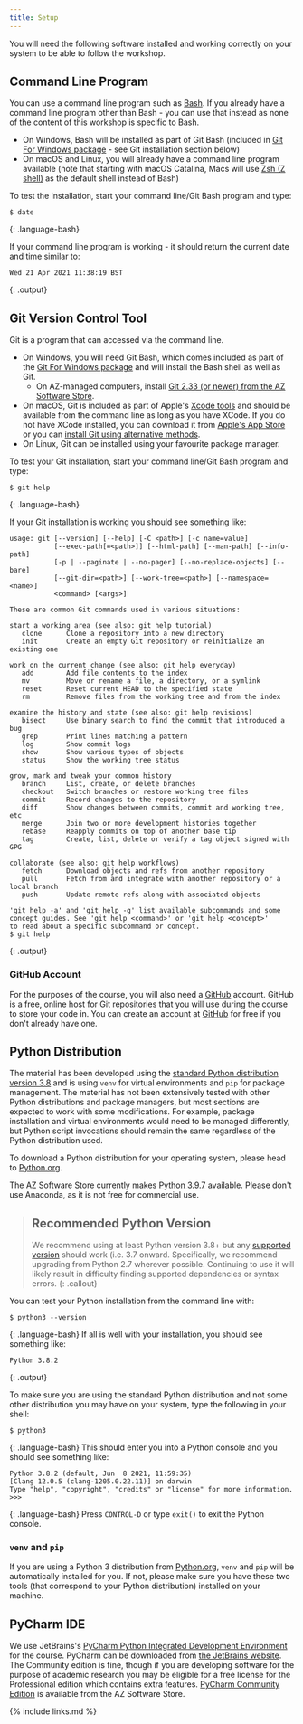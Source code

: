 ```yaml
---
title: Setup
---
```


You will need the following software installed and working correctly on your system to be able to follow the workshop.

## Command Line Program
You can use a command line program such as [Bash](https://www.gnu.org/software/bash/). 
If you already have a command line program other than Bash - you can use that 
instead as none of the content of this workshop is specific to Bash.
  - On Windows, Bash will be installed as part of Git Bash (included in [Git For Windows package](https://gitforwindows.org/) - see Git installation section below)  
  - On macOS and Linux, you will already have a command line program available (note that starting with macOS Catalina, 
Macs will use [Zsh (Z shell)](https://www.zsh.org/) as the default shell instead of Bash)

To test the installation, start your command line/Git Bash program and type:
~~~
$ date
~~~
{: .language-bash}

If your command line program is working - it should return the current date and time similar to:
~~~
Wed 21 Apr 2021 11:38:19 BST
~~~
{: .output}
  
## Git Version Control Tool
Git is a program that can accessed via the command line.

  - On Windows, you will need Git Bash, which comes included as part of the [Git For Windows package](https://gitforwindows.org/) and will 
  install the Bash shell as well as Git. 
    - On AZ-managed computers, install [Git 2.33 (or newer) from the AZ Software Store](http://azsoftwarestore.astrazeneca.net/esd/Items/Details?PackageId=2833).
  - On macOS, Git is included as part of Apple's [Xcode tools](https://en.wikipedia.org/wiki/Xcode) 
and should be available from the command line as long as you have XCode. If you do not have XCode installed, you can download it from 
[Apple's App Store](https://apps.apple.com/us/app/xcode/id497799835?mt=12) or you can 
[install Git using alternative methods](https://git-scm.com/download/mac).
  - On Linux, Git can be installed using your favourite package manager.

To test your Git installation, start your command line/Git Bash program and type:
~~~
$ git help
~~~
{: .language-bash}

If your Git installation is working you should see something like:
~~~
usage: git [--version] [--help] [-C <path>] [-c name=value]
           [--exec-path[=<path>]] [--html-path] [--man-path] [--info-path]
           [-p | --paginate | --no-pager] [--no-replace-objects] [--bare]
           [--git-dir=<path>] [--work-tree=<path>] [--namespace=<name>]
           <command> [<args>]

These are common Git commands used in various situations:

start a working area (see also: git help tutorial)
   clone      Clone a repository into a new directory
   init       Create an empty Git repository or reinitialize an existing one

work on the current change (see also: git help everyday)
   add        Add file contents to the index
   mv         Move or rename a file, a directory, or a symlink
   reset      Reset current HEAD to the specified state
   rm         Remove files from the working tree and from the index

examine the history and state (see also: git help revisions)
   bisect     Use binary search to find the commit that introduced a bug
   grep       Print lines matching a pattern
   log        Show commit logs
   show       Show various types of objects
   status     Show the working tree status

grow, mark and tweak your common history
   branch     List, create, or delete branches
   checkout   Switch branches or restore working tree files
   commit     Record changes to the repository
   diff       Show changes between commits, commit and working tree, etc
   merge      Join two or more development histories together
   rebase     Reapply commits on top of another base tip
   tag        Create, list, delete or verify a tag object signed with GPG

collaborate (see also: git help workflows)
   fetch      Download objects and refs from another repository
   pull       Fetch from and integrate with another repository or a local branch
   push       Update remote refs along with associated objects

'git help -a' and 'git help -g' list available subcommands and some
concept guides. See 'git help <command>' or 'git help <concept>'
to read about a specific subcommand or concept.
$ git help
~~~
{: .output}

### GitHub Account                     
For the purposes of the course, you will also need a [GitHub](https://github.com/) account. 
GitHub is a free, online host for Git repositories that you will use during the course to store your code in. 
You can create an account at [GitHub](https://github.com/) for free if you don't already have one.

## Python Distribution
The material has been developed using the [standard Python distribution version 3.8](https://www.python.org/downloads/) 
and is using `venv` for virtual environments and `pip` for package management. 
The material has not been extensively tested with other Python distributions and package managers, 
but most sections are expected to work with some modifications. 
For example, package installation and virtual environments would need to be managed differently, but Python script 
invocations should remain the same regardless of the Python distribution used.

To download a Python distribution for your operating system,
please head to [Python.org](https://www.python.org/downloads/).

The AZ Software Store currently makes [Python 3.9.7](http://azsoftwarestore.astrazeneca.net/esd/Items/Details?PackageId=2788)
available. Please don't use Anaconda, as it is not free for commercial use.

>## Recommended Python Version
> We recommend using at least Python version 3.8+ but any [supported version](https://devguide.python.org/#status-of-python-branches) should work (i.e. 3.7 onward.
> Specifically, we recommend upgrading from Python 2.7 wherever possible. Continuing to use it will likely result in difficulty finding supported dependencies or syntax errors.
{: .callout}

You can 
test your Python installation from the command line with:
~~~
$ python3 --version
~~~
{: .language-bash}
If all is well with your installation, you should see something like:
~~~       
Python 3.8.2
~~~
{: .output}

To make sure you are using the standard Python distribution and not some other distribution you may have on your system, 
 type the following in your shell:
 ~~~
 $ python3
 ~~~
 {: .language-bash}
This should enter you into a Python console and you should see something like:
 ~~~
Python 3.8.2 (default, Jun  8 2021, 11:59:35) 
[Clang 12.0.5 (clang-1205.0.22.11)] on darwin
Type "help", "copyright", "credits" or "license" for more information.
>>> 
 ~~~
 {: .language-bash}
 Press `CONTROL-D` or type `exit()` to exit the Python console. 

### `venv` and `pip`
If you are using a Python 3 distribution from [Python.org](https://www.python.org/), 
`venv` and `pip` will be automatically installed for you. If not, please make sure you have these
two tools (that correspond to your Python distribution) installed on your machine.

## PyCharm IDE
We use JetBrains's [PyCharm Python Integrated Development Environment](https://www.jetbrains.com/pycharm) for the course. 
PyCharm can be downloaded from [the JetBrains website](https://www.jetbrains.com/pycharm/download).
The Community edition is fine, though if you are developing software for the purpose of academic research you may 
be eligible for a free license for the Professional edition which contains extra features. [PyCharm Community Edition](http://azsoftwarestore.astrazeneca.net/esd/Items/Details?PackageId=2482) is 
available from the AZ Software Store.
  
{% include links.md %}
